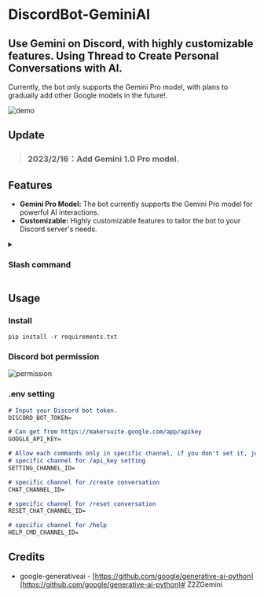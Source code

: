 # DiscordBot-GeminiAI
## Use Gemini on Discord, with highly customizable features. Using Thread to Create Personal Conversations with AI.
Currently, the bot only supports the Gemini Pro model, with plans to gradually add other Google models in the future!.

![demo](https://i.imgur.com/OO52TfC.gif)

## Update
> ### 2023/2/16：Add Gemini 1.0 Pro model.
   
## Features
- **Gemini Pro Model:** The bot currently supports the Gemini Pro model for powerful AI interactions.
- **Customizable:** Highly customizable features to tailor the bot to your Discord server's needs.

<details>
   <summary>
   
   ### Slash command

   </summary>
   
* `/api_key setting [choice] [api_key]`
  * Can upload own google api key or delete it. (api key get from https://makersuite.google.com/app/apikey)
    * [choice]：`delete` or `set` your api key

  ![setting](https://i.imgur.com/QWcaGG6.png)
  
* `/create conversation [model] [type] [use_prompt] [use_character]`
  * Create a thread exclusively for the user to chat with the bot.
    * [model]：Choose AI model.
    * [type]：Choose thread type, private or public.
    * [temperature]：Controls the level of randomness in the output, ranging from highly varied (closer to 1.0) to less surprising (closer to 0.0).
    * [harrassment]、[hate_speech]、[sexually_explicit]、[dangerous_content]：It's [Safety Settings](https://ai.google.dev/docs/safety_setting_gemini#safety-settings), the default is Block some.


* `/reset conversation`
  * It will only clear the chat history, personalization settings will remain unchanged.
</details>

## Usage

### Install

```
pip install -r requirements.txt
```

### Discord bot permission

![permission](https://i.imgur.com/ZHYlRJH.png)

### .env setting

```markdown
# Input your Discord bot token.
DISCORD_BOT_TOKEN=

# Can get from https://makersuite.google.com/app/apikey
GOOGLE_API_KEY=

# Allow each commands only in specific channel, if you don't set it, just default to all channels.
# specific channel for /api_key setting
SETTING_CHANNEL_ID=

# specific channel for /create conversation
CHAT_CHANNEL_ID=

# specific channel for /reset conversation
RESET_CHAT_CHANNEL_ID=

# specific channel for /help
HELP_CMD_CHANNEL_ID=
```

## Credits
* google-generativeai - [https://github.com/google/generative-ai-python](https://github.com/google/generative-ai-python)# Z2ZGemini
